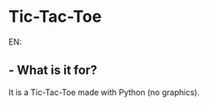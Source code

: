 <h1>Tic-Tac-Toe</h1>
<p>EN:</p>

<h2>- What is it for?</h2>
    <p>It is a Tic-Tac-Toe made with Python (no graphics).
